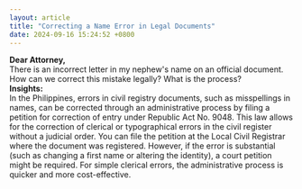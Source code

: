 ```yaml
---
layout: article
title: "Correcting a Name Error in Legal Documents"
date: 2024-09-16 15:24:52 +0800
---
```


<p><strong>Dear Attorney,</strong><br>There is an incorrect letter in my nephew's name on an official document. How can we correct this mistake legally? What is the process?<br><strong>Insights:</strong><br>In the Philippines, errors in civil registry documents, such as misspellings in names, can be corrected through an administrative process by filing a petition for correction of entry under Republic Act No. 9048. This law allows for the correction of clerical or typographical errors in the civil register without a judicial order. You can file the petition at the Local Civil Registrar where the document was registered. However, if the error is substantial (such as changing a first name or altering the identity), a court petition might be required. For simple clerical errors, the administrative process is quicker and more cost-effective.</p>